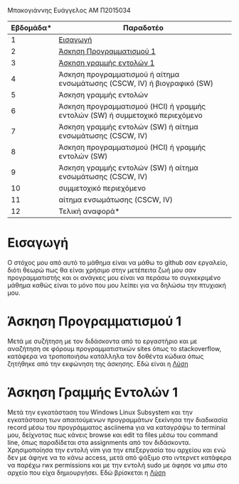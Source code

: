Μπακογιάννης Ευάγγελος 
ΑΜ Π2015034

| Εβδομάδα* | Παραδοτέο |
| --- | --- |
| 1 |[Εισαγωγή](#Εισαγωγή)|
| 2 |[Άσκηση Προγραμματισμού 1](#Άσκηση-Προγραμματισμού-1)|
| 3 |[Άσκηση γραμμής εντολών 1](#Άσκηση-Γραμμής-Εντολών-1)|
| 4 | Άσκηση προγραμματισμού ή αίτημα ενσωμάτωσης (CSCW, IV) ή βιογραφικό  (SW) |
| 5 | Άσκηση γραμμής εντολών |
| 6 | Άσκηση προγραμματισμού (HCI) ή γραμμής εντολών (SW) ή συμμετοχικό περιεχόμενο |
| 7 | Άσκηση γραμμής εντολών (SW) ή αίτημα ενσωμάτωσης (CSCW, IV) |
| 8 | Άσκηση προγραμματισμού (HCI) ή γραμμής εντολών (SW) |
| 9 | Άσκηση γραμμής εντολών (SW) ή αίτημα ενσωμάτωσης (CSCW, IV) |
| 10 | συμμετοχικό περιεχόμενο |
| 11 | αίτημα ενσωμάτωσης (CSCW, IV) |
| 12 | Τελική αναφορά* |

# Εισαγωγή
Ο στόχος μου από αυτό το μάθημα είναι να μάθω το github σαν εργαλείο, διότι θεωρώ πως θα είναι χρήσιμο στην μετέπειτα ζωή μου σαν προγραμματιστής και οι ανάγκες μου
είναι να περάσω το συγκεκριμένο μάθημα καθώς είναι το μόνο που μου λείπει για να δηλώσω την πτυχιακή μου. 

# Άσκηση Προγραμματισμού 1
Μετά με συζήτηση με τον διδάσκοντα από το εργαστήριο και με αναζήτηση σε φόρουμ προγραμματιστικών sites όπως το stackoverflow, κατάφερα να τροποποιήσω κατάλληλα τον
δοθέντα κώδικα όπως ζητήθηκε από την εκφώνηση της άσκησης. Εδώ είναι η [Λύση](https://github.com/p15bako/site/blob/2015034/_remix/form-validation.md)

# Άσκηση Γραμμής Εντολών 1
Μετά την εγκατάσταση του Windows Linux Subsystem και την εγκατάσταση των απαιτούμενων προγραμμάτων ξεκίνησα την διαδικασία record μέσω του προγράμματος asciinema για
να καταγράψω το terminal μου, δείχνοτας πως κάνεις browse και edit τα files μέσω του command line, όπως παραδίδεται στα assignments από τον διδάσκοντα. 
Χρησιμοποίησα την εντολή vim για την επεξεργασία του αρχείου και ενώ δεν με άφηνε να το κάνω access, μετά από ψάξιμο στο ιντερνετ κατάφερα να παρέχω rwx permissions
και με την εντολή sudo με άφησε να μπω στο αρχείο που είχα δημιουργήσει. Εδώ βρίσκεται η [Λύση](https://asciinema.org/a/wJgWexFBYad9jasIY94wGIS05)
